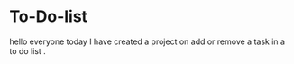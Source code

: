 # To-Do-list
hello everyone today I have created a project on add or remove a task in a to do list . 
